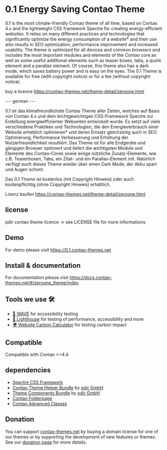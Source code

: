 # 0.1 Energy Saving Contao Theme

0.1 is the most climate-friendly Contao theme of all time, based on Contao 4.x and the lightweight CSS framework Spectre for creating energy-efficient websites.
It relies on many different practices and technologies that significantly optimize the energy consumption of a website* and their use also results in SEO optimization, performance improvement and increased usability.
The theme is optimized for all devices and common browsers and includes the most important modules and elements of the Contao core as well as some useful additional elements such as teaser boxes, tabs, a quote element and a parallax element.
Of course, this theme also has a dark mode, which saves battery power and is easy on the eyes.
The 0.1 Theme is available for free (with copyright notice) or for a fee (without copyright notice).

buy a licence https://contao-themes.net/theme-detail/zeroone.html
        

--- german ---

0.1 ist das klimafreundlichste Contao Theme aller Zeiten, welches auf Basis von Contao 4.x und dem leichtgewichtigen CSS-Framework Spectre zur Erstellung energieeffizienter Webseiten entwickelt wurde.
Es setzt auf viele verschiedene Praktiken und Technologien, die den Energieverbrauch einer Website erheblich optimieren*  und deren Einsatz gleichzeitig auch in SEO Optimierung, Performance Verbesserung und Erhöhung der Nutzerfreundlichkeit resultiert.
Das Theme ist für alle Endgeräte und gängigen Browser optimiert und liefert die wichtigsten Module und Elemente des Contao-Cores sowie einige nützliche Zusatz-Elemente, wie z.B. Teaserboxen, Tabs, ein Zitat- und ein Parallax-Element mit.
Natürlich verfügt auch dieses Theme wieder über einen Dark Mode, der Akku spart und Augen schont.

Das 0.1 Theme ist kostenlos (mit Copyright Hinweis) oder auch kostenpflichtig (ohne Copyright Hinweis) erhältlich.

Lizenz kaufen https://contao-themes.net/theme-detail/zeroone.html

## license

pdir contao theme licence -> see LICENSE file for more informations

## Demo

For demo please visit https://0.1.contao-themes.net

## Install & documentation

For documentation please visit https://docs.contao-themes.net/#/zeroone_theme/index

## Tools we use 🛠

- [🌊 WAVE](https://wave.webaim.org/extension/) for accessibility testing
- [🚨 Lighthouse](https://developers.google.com/web/tools/lighthouse/) for testing of performance, accessibility and more
- [🌍 Website Carbon Calculator](https://www.websitecarbon.com/) for testing carbon impact

## Compatible

Compatible with Contao >=4.4

## dependencies

- [Spectre CSS Framework](https://github.com/picturepan2/spectre)
- [Contao Theme Helper Bundle](https://github.com/pdir/contao-theme-helper-bundle) by [pdir GmbH](https://pdir.de/ "Webdesign für Dresden")
- [Theme Components Bundle](https://github.com/contao-themes-net/theme-components-bundle) by [pdir GmbH](https://pdir.de/ "Webdesign für Dresden")
- [Contao Folderpage](https://github.com/terminal42/contao-folderpage)
- [Contao Advanced Classes](https://github.com/Contao-DD/advanced-classes-bundle)

## Donation

You can support [contao-themes.net](https://contao-themes.net) by buying a domain license for one of our themes or by supporting the development of new features or themes. See our 
[donation page](https://contao-themes.net/sponsoring.html) for more details.

